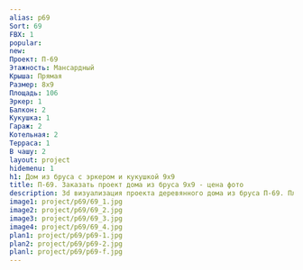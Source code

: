 ```yaml
---
alias: p69
Sort: 69
FBX: 1
popular: 
new: 
Проект: П-69
Этажность: Мансардный
Крыша: Прямая
Размер: 8х9
Площадь: 106
Эркер: 1
Балкон: 2
Кукушка: 1
Гараж: 2
Котельная: 2
Терраса: 1
В чашу: 2
layout: project
hidemenu: 1
h1: Дом из бруса с эркером и кукушкой 9х9
title: П-69. Заказать проект дома из бруса 9х9 - цена фото
description: 3d визуализация проекта деревянного дома из бруса П-69. Площадь 106 м2, размер 9х9. Вы можете внести любые изменения в проект.
image1: project/p69/69_1.jpg
image2: project/p69/69_2.jpg
image3: project/p69/69_3.jpg
image4: project/p69/69_4.jpg
plan1: project/p69/p69-1.jpg
plan2: project/p69/p69-2.jpg
planl: project/p69/p69-f.jpg
---
```

